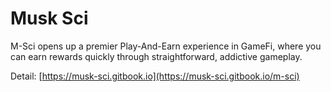# Musk Sci

M-Sci opens up a premier Play-And-Earn experience in GameFi, where you can earn rewards quickly through straightforward, addictive gameplay.

Detail: [https://musk-sci.gitbook.io](https://musk-sci.gitbook.io/m-sci)
